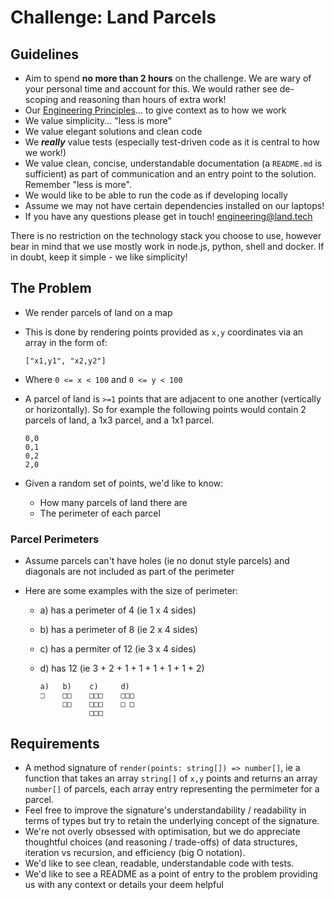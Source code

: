 # Challenge: Land Parcels

## Guidelines

- Aim to spend **no more than 2 hours** on the challenge. We are wary of your personal time and account for this. We would rather see de-scoping and reasoning than hours of extra work!
- Our [Engineering Principles](https://engineering.land.tech/principles)... to give context as to how we work
- We value simplicity... "less is more"
- We value elegant solutions and clean code
- We **_really_** value tests (especially test-driven code as it is central to how we work!)
- We value clean, concise, understandable documentation (a `README.md` is sufficient) as part of communication and an entry point to the solution. Remember "less is more".
- We would like to be able to run the code as if developing locally
- Assume we may not have certain dependencies installed on our laptops!
- If you have any questions please get in touch! engineering@land.tech

There is no restriction on the technology stack you choose to use, however bear in mind that we use mostly work in node.js, python, shell and docker. If in doubt, keep it simple - we like simplicity!

## The Problem

- We render parcels of land on a map
- This is done by rendering points provided as `x,y` coordinates via an array in the form of:

  ```text
  ["x1,y1", "x2,y2"]
  ```

- Where `0 <= x < 100` and `0 <= y < 100`
- A parcel of land is `>=1` points that are adjacent to one another (vertically or horizontally). So for example the following points would contain 2 parcels of land, a 1x3 parcel, and a 1x1 parcel.

  ```text
  0,0
  0,1
  0,2
  2,0
  ```

- Given a random set of points, we'd like to know:
  - How many parcels of land there are
  - The perimeter of each parcel

### Parcel Perimeters

- Assume parcels can't have holes (ie no donut style parcels) and diagonals are not included as part of the perimeter
- Here are some examples with the size of perimeter:

  - a) has a perimeter of 4 (ie 1 x 4 sides)
  - b) has a perimeter of 8 (ie 2 x 4 sides)
  - c) has a permiter of 12 (ie 3 x 4 sides)
  - d) has 12 (ie 3 + 2 + 1 + 1 + 1 + 1 + 1 + 2)

    ```text
    a)   b)    c)     d)
    □    □□    □□□    □□□
         □□    □□□    □ □
               □□□
    ```

## Requirements

- A method signature of `render(points: string[]) => number[]`, ie a function that takes an array `string[]` of `x,y` points and returns an array `number[]` of parcels, each array entry representing the permimeter for a parcel.
- Feel free to improve the signature's understandability / readability in terms of types but try to retain the underlying concept of the signature.
- We're not overly obsessed with optimisation, but we do appreciate thoughtful choices (and reasoning / trade-offs) of data structures, iteration vs recursion, and efficiency (big O notation).
- We'd like to see clean, readable, understandable code with tests.
- We'd like to see a README as a point of entry to the problem providing us with any context or details your deem helpful
